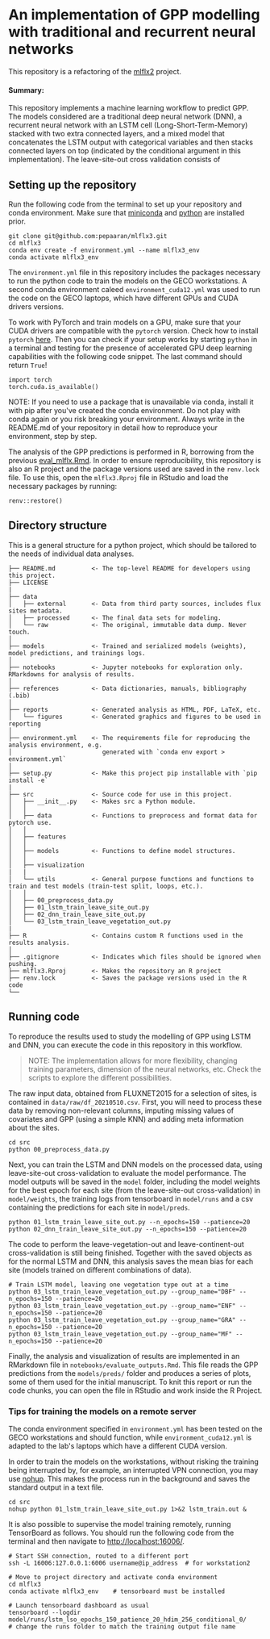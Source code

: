 # An implementation of GPP modelling with traditional and recurrent neural networks

This repository is a refactoring of the [mlflx2](https://github.com/geco-bern/mlflx2) project.

#### Summary:

This repository implements a machine learning workflow to predict GPP. The models considered are a traditional deep neural network
(DNN), a recurrent neural network with an LSTM cell (Long-Short-Term-Memory) stacked with two extra connected layers, and a mixed model
that concatenates the LSTM output with categorical variables and then stacks connected layers on top (indicated by the conditional
argument in this implementation). The leave-site-out cross validation consists of  

## Setting up the repository

Run the following code from the terminal to set up your repository and conda environment. 
Make sure that [miniconda](https://docs.conda.io/projects/miniconda/en/latest/miniconda-install.html) 
and [python](https://wiki.python.org/moin/BeginnersGuide/Download) are installed prior. 
```
git clone git@github.com:pepaaran/mlflx3.git
cd mlflx3
conda env create -f environment.yml --name mlflx3_env
conda activate mlflx3_env
```
The `environment.yml` file in this repository includes the packages necessary to run the python code to train the models on the GECO workstations. A second conda environment caleed `environment_cuda12.yml` was used to run the code on the GECO laptops, which have different GPUs and CUDA drivers versions. 

To work with PyTorch and train models on a GPU, make sure that your CUDA drivers are compatible with 
the `pytorch` version. Check how to install `pytorch` [here](https://pytorch.org/). Then you can check
if your setup works by starting `python` in a terminal and testing for the presence of accelerated GPU
deep learning capabilities with the following code snippet. The last command should return `True`!

```
import torch
torch.cuda.is_available()
```

NOTE: If you need to use a package that is unavailable via conda, install it with pip after you've created the 
conda environment. Do not play with conda again or you risk breaking your environment. Always write in the 
README.md of your repository in detail how to reproduce your environment, step by step.

The analysis of the GPP predictions is performed in R, borrowing from the previous [eval_mlflx.Rmd](https://github.com/geco-bern/mlflx2/blob/main/src/evaluation/eval_mlflx.Rmd). In order to ensure reproducibility, this repository is also an R project and the package versions used are saved in the `renv.lock` file. To use this, open the `mlflx3.Rproj` file in RStudio and load the necessary packages by running:
```
renv::restore()
```

## Directory structure

This is a general structure for a python project, which should be tailored to the needs of 
individual data analyses.

```
├── README.md          <- The top-level README for developers using this project.
├── LICENSE
|
├── data
│   ├── external       <- Data from third party sources, includes flux sites metadata.
│   ├── processed      <- The final data sets for modeling.
│   └── raw            <- The original, immutable data dump. Never touch.
│
├── models             <- Trained and serialized models (weights), model predictions, and trainings logs.
│
├── notebooks          <- Jupyter notebooks for exploration only. RMarkdowns for analysis of results.
│
├── references         <- Data dictionaries, manuals, bibliography (.bib)
│
├── reports            <- Generated analysis as HTML, PDF, LaTeX, etc.
│   └── figures        <- Generated graphics and figures to be used in reporting
│
├── environment.yml    <- The requirements file for reproducing the analysis environment, e.g.
│                         generated with `conda env export > environment.yml`
│
├── setup.py           <- Make this project pip installable with `pip install -e`
|
├── src                <- Source code for use in this project.
│   ├── __init__.py    <- Makes src a Python module.
│   │
│   ├── data           <- Functions to preprocess and format data for pytorch use.
│   │
│   ├── features     
│   │
│   ├── models         <- Functions to define model structures.
│   │
│   ├── visualization  
|   |
│   └── utils          <- General purpose functions and functions to train and test models (train-test split, loops, etc.).
│   │
│   ├── 00_preprocess_data.py
│   ├── 01_lstm_train_leave_site_out.py
│   ├── 02_dnn_train_leave_site_out.py
│   └── 03_lstm_train_leave_vegetation_out.py
|
├── R                  <- Contains custom R functions used in the results analysis.
│
├── .gitignore         <- Indicates which files should be ignored when pushing.
├── mlflx3.Rproj       <- Makes the repository an R project
├── renv.lock          <- Saves the package versions used in the R code
└── 
```

## Running code

To reproduce the results used to study the modelling of GPP using LSTM and DNN,
you can execute the code in this repository in this workflow. 

> NOTE: The implementation allows for more flexibility, changing training parameters, dimension of the neural networks, etc. Check the scripts to explore the different possibilities.

The raw input data, obtained from FLUXNET2015 for a selection of sites, is 
contained in `data/raw/df_20210510.csv`. First, you will need to process these
data by removing non-relevant columns, imputing missing values of covariates and
GPP (using a simple KNN) and adding meta information about the sites.

```
cd src
python 00_preprocess_data.py
```

Next, you can train the LSTM and DNN models on the processed data, using leave-site-out
cross-validation to evaluate the model performance. The model
outputs will be saved in the `model` folder, including the model weights for 
the best epoch for each site (from the leave-site-out cross-validation) in 
`model/weights`, the training logs from tensorboard in `model/runs` and a csv
containing the predictions for each site in `model/preds`.

```
python 01_lstm_train_leave_site_out.py --n_epochs=150 --patience=20
python 02_dnn_train_leave_site_out.py --n_epochs=150 --patience=20
```

The code to perform the leave-vegetation-out and leave-continent-out cross-validation
is still being finished. Together with the saved objects as for the normal LSTM and DNN,
this analysis saves the mean bias for each site (models trained on different combinations
of data).
```
# Train LSTM model, leaving one vegetation type out at a time
python 03_lstm_train_leave_vegetation_out.py --group_name="DBF" --n_epochs=150 --patience=20
python 03_lstm_train_leave_vegetation_out.py --group_name="ENF" --n_epochs=150 --patience=20
python 03_lstm_train_leave_vegetation_out.py --group_name="GRA" --n_epochs=150 --patience=20
python 03_lstm_train_leave_vegetation_out.py --group_name="MF" --n_epochs=150 --patience=20
```

Finally, the analysis and visualization of results are implemented in an 
RMarkdown file in `notebooks/evaluate_outputs.Rmd`. This file reads the GPP
predictions from the `models/preds/` folder and produces a series of plots,
some of them used for the initial manuscript. To knit this report or run the
code chunks, you can open the file in RStudio and work inside the R Project.

### Tips for training the models on a remote server

The conda environment specified in `environment.yml` has been tested on the 
GECO workstations and should function, while `environment_cuda12.yml` is adapted
to the lab's laptops which have a different CUDA version.

In order to train the models on the workstations, without risking the training
being interrupted by, for example, an interrupted VPN connection, you may use
[nohup](). This makes the process run in the background and saves the standard
output in a text file.

```
cd src
nohup python 01_lstm_train_leave_site_out.py 1>&2 lstm_train.out &
```

It is also possible to supervise the model training remotely, running
TensorBoard as follows. You should run the following code from the terminal and
then navigate to [http://localhost:16006/](http://localhost:16006/).

```
# Start SSH connection, routed to a different port
ssh -L 16006:127.0.0.1:6006 username@ip_address  # for workstation2

# Move to project directory and activate conda environment
cd mlflx3
conda activate mlflx3_env    # tensorboard must be installed

# Launch tensorboard dashboard as usual
tensorboard --logdir model/runs/lstm_lso_epochs_150_patience_20_hdim_256_conditional_0/
# change the runs folder to match the training output file name
```


